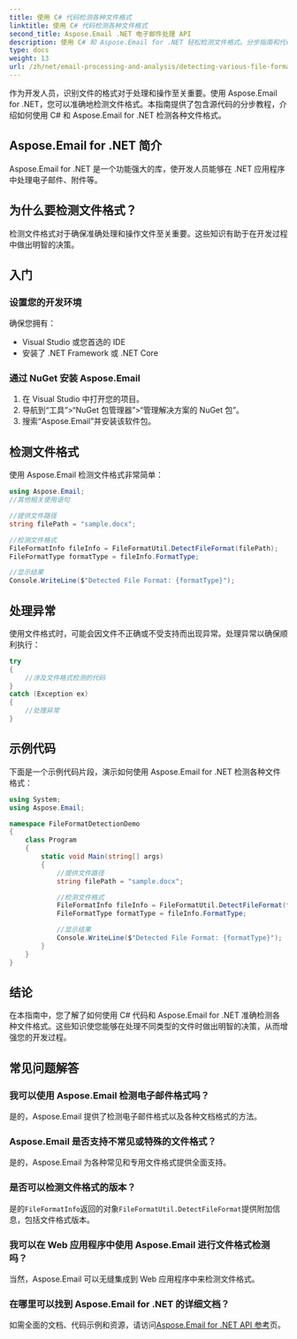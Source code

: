 ```yaml
---
title: 使用 C# 代码检测各种文件格式
linktitle: 使用 C# 代码检测各种文件格式
second_title: Aspose.Email .NET 电子邮件处理 API
description: 使用 C# 和 Aspose.Email for .NET 轻松检测文件格式。分步指南和代码示例。立即探索！
type: docs
weight: 13
url: /zh/net/email-processing-and-analysis/detecting-various-file-formats-using-csharp-code/
---
```


作为开发人员，识别文件的格式对于处理和操作至关重要。使用 Aspose.Email for .NET，您可以准确地检测文件格式。本指南提供了包含源代码的分步教程，介绍如何使用 C# 和 Aspose.Email for .NET 检测各种文件格式。

## Aspose.Email for .NET 简介

Aspose.Email for .NET 是一个功能强大的库，使开发人员能够在 .NET 应用程序中处理电子邮件、附件等。

## 为什么要检测文件格式？

检测文件格式对于确保准确处理和操作文件至关重要。这些知识有助于在开发过程中做出明智的决策。

## 入门

### 设置您的开发环境

确保您拥有：
- Visual Studio 或您首选的 IDE
- 安装了 .NET Framework 或 .NET Core

### 通过 NuGet 安装 Aspose.Email

1. 在 Visual Studio 中打开您的项目。
2. 导航到“工具”>“NuGet 包管理器”>“管理解决方案的 NuGet 包”。
3. 搜索“Aspose.Email”并安装该软件包。

## 检测文件格式

使用 Aspose.Email 检测文件格式非常简单：

```csharp
using Aspose.Email;
//其他相关使用语句

//提供文件路径
string filePath = "sample.docx";

//检测文件格式
FileFormatInfo fileInfo = FileFormatUtil.DetectFileFormat(filePath);
FileFormatType formatType = fileInfo.FormatType;

//显示结果
Console.WriteLine($"Detected File Format: {formatType}");
```

## 处理异常

使用文件格式时，可能会因文件不正确或不受支持而出现异常。处理异常以确保顺利执行：

```csharp
try
{
    //涉及文件格式检测的代码
}
catch (Exception ex)
{
    //处理异常
}
```

## 示例代码

下面是一个示例代码片段，演示如何使用 Aspose.Email for .NET 检测各种文件格式：

```csharp
using System;
using Aspose.Email;

namespace FileFormatDetectionDemo
{
    class Program
    {
        static void Main(string[] args)
        {
            //提供文件路径
            string filePath = "sample.docx";

            //检测文件格式
            FileFormatInfo fileInfo = FileFormatUtil.DetectFileFormat(filePath);
            FileFormatType formatType = fileInfo.FormatType;

            //显示结果
            Console.WriteLine($"Detected File Format: {formatType}");
        }
    }
}
```

## 结论

在本指南中，您了解了如何使用 C# 代码和 Aspose.Email for .NET 准确检测各种文件格式。这些知识使您能够在处理不同类型的文件时做出明智的决策，从而增强您的开发过程。

## 常见问题解答

### 我可以使用 Aspose.Email 检测电子邮件格式吗？

是的，Aspose.Email 提供了检测电子邮件格式以及各种文档格式的方法。

### Aspose.Email 是否支持不常见或特殊的文件格式？

是的，Aspose.Email 为各种常见和专用文件格式提供全面支持。

### 是否可以检测文件格式的版本？

是的`FileFormatInfo`返回的对象`FileFormatUtil.DetectFileFormat`提供附加信息，包括文件格式版本。

### 我可以在 Web 应用程序中使用 Aspose.Email 进行文件格式检测吗？

当然，Aspose.Email 可以无缝集成到 Web 应用程序中来检测文件格式。

### 在哪里可以找到 Aspose.Email for .NET 的详细文档？

如需全面的文档、代码示例和资源，请访问[Aspose.Email for .NET API 参考](https://reference.aspose.com/email/net)页。